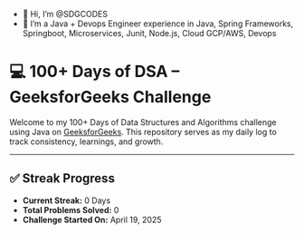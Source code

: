 - 👋 Hi, I’m @SDGCODES
- 👀 I’m a Java + Devops Engineer experience in Java, Spring Frameworks, Springboot, Microservices, Junit, Node.js, Cloud GCP/AWS, Devops
# 💻 100+ Days of DSA – GeeksforGeeks Challenge

Welcome to my 100+ Days of Data Structures and Algorithms challenge using Java on [GeeksforGeeks](https://www.geeksforgeeks.org/). This repository serves as my daily log to track consistency, learnings, and growth.

---

## ✅ Streak Progress

- **Current Streak:** 0 Days
- **Total Problems Solved:** 0
- **Challenge Started On:** April 19, 2025


<!---
SDGCODES/SDGCODES is a ✨ special ✨ repository because its `README.md` (this file) appears on your GitHub profile.
You can click the Preview link to take a look at your changes.
--->
